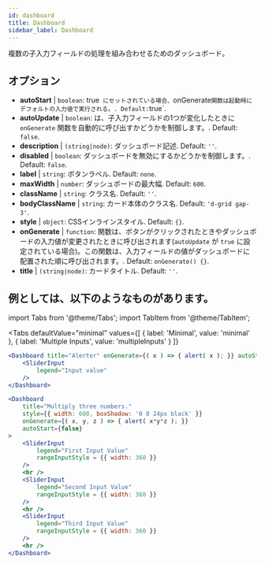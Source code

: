 ```yaml
--- 
id: dashboard 
title: Dashboard
sidebar_label: Dashboard 
---
```


複数の子入力フィールドの処理を組み合わせるためのダッシュボード。

## オプション

* __autoStart__ | `boolean`: true` にセットされている場合、`onGenerate` 関数は起動時にデフォルトの入力値で実行される。. Default: `true`.
* __autoUpdate__ | `boolean`: は、子入力フィールドの1つが変化したときに `onGenerate` 関数を自動的に呼び出すかどうかを制御します。. Default: `false`.
* __description__ | `(string|node)`: ダッシュボード記述. Default: `''`.
* __disabled__ | `boolean`: ダッシュボードを無効にするかどうかを制御します。. Default: `false`.
* __label__ | `string`: ボタンラベル. Default: `none`.
* __maxWidth__ | `number`: ダッシュボードの最大幅. Default: `600`.
* __className__ | `string`: クラス名. Default: `''`.
* __bodyClassName__ | `string`: カード本体のクラス名. Default: `'d-grid gap-3'`.
* __style__ | `object`: CSSインラインスタイル. Default: `{}`.
* __onGenerate__ | `function`: 関数は、ボタンがクリックされたときやダッシュボードの入力値が変更されたときに呼び出されます(`autoUpdate` が `true` に設定されている場合)。この関数は、入力フィールドの値がダッシュボードに配置された順に呼び出されます。. Default: `onGenerate() {}`.
* __title__ | `(string|node)`: カードタイトル. Default: `''`.


## 例としては、以下のようなものがあります。

import Tabs from '@theme/Tabs';
import TabItem from '@theme/TabItem';

<Tabs
    defaultValue="minimal"
    values={[
        { label: 'Minimal', value: 'minimal' },
        { label: 'Multiple Inputs', value: 'multipleInputs' }
    ]}
>

<TabItem value="minimal"> 

```jsx live
<Dashboard title="Alerter" onGenerate={( x ) => { alert( x ); }} autoStart={false} >
    <SliderInput
        legend="Input value"
    />
</Dashboard>
```

</TabItem>

<TabItem value="multipleInputs" > 

```jsx live
<Dashboard 
    title="Multiply three numbers."
    style={{ width: 600, boxShadow: '0 0 24px black' }}
    onGenerate={( x, y, z ) => { alert( x*y*z ); }} 
    autoStart={false} 
>
    <SliderInput
        legend="First Input Value"
        rangeInputStyle = {{ width: 360 }}
    />
    <hr />
    <SliderInput
        legend="Second Input Value"
        rangeInputStyle = {{ width: 360 }}
    />
    <hr />
    <SliderInput
        legend="Third Input Value"
        rangeInputStyle = {{ width: 360 }}
    />
    <hr />
</Dashboard>
```

</TabItem>

</Tabs>
